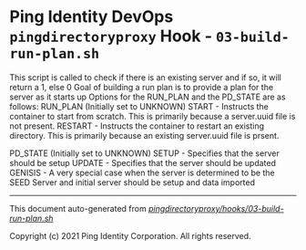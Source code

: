 
# Ping Identity DevOps `pingdirectoryproxy` Hook - `03-build-run-plan.sh`
 This script is called to check if there is an existing server
 and if so, it will return a 1, else 0
 Goal of building a run plan is to provide a plan for the server as it starts up
 Options for the RUN_PLAN and the PD_STATE are as follows:
 RUN_PLAN (Initially set to UNKNOWN)
          START   - Instructs the container to start from scratch.  This is primarily
                    because a server.uuid file is not present.
          RESTART - Instructs the container to restart an existing directory.  This is
                    primarily because an existing server.uuid file is prsent.

 PD_STATE (Initially set to UNKNOWN)
          SETUP   - Specifies that the server should be setup
          UPDATE  - Specifies that the server should be updated
          GENISIS - A very special case when the server is determined to be the
                    SEED Server and initial server should be setup and data imported

---
This document auto-generated from _[pingdirectoryproxy/hooks/03-build-run-plan.sh](https://github.com/pingidentity/pingidentity-docker-builds/blob/master/pingdirectoryproxy/hooks/03-build-run-plan.sh)_

Copyright (c) 2021 Ping Identity Corporation. All rights reserved.

